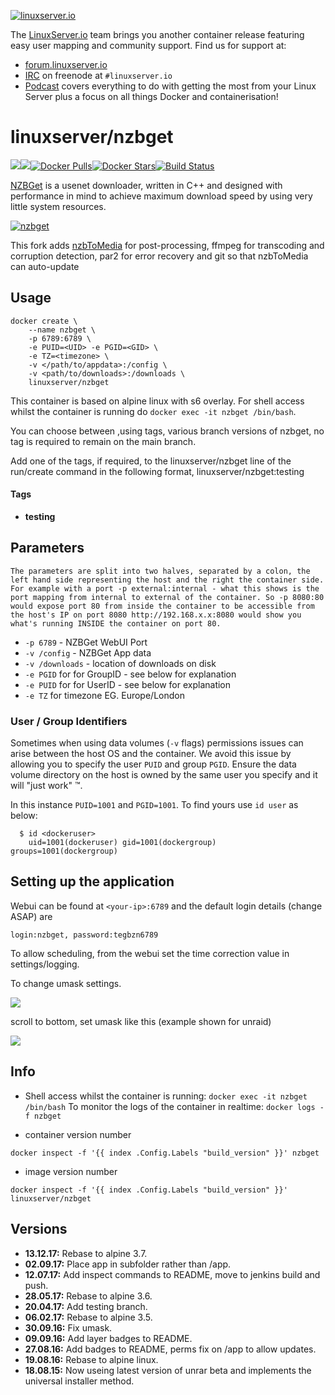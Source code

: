 [linuxserverurl]: https://linuxserver.io
[forumurl]: https://forum.linuxserver.io
[ircurl]: https://www.linuxserver.io/irc/
[podcasturl]: https://www.linuxserver.io/podcast/
[appurl]: http://nzbget.net/
[hub]: https://hub.docker.com/r/linuxserver/nzbget/

[![linuxserver.io](https://raw.githubusercontent.com/linuxserver/docker-templates/master/linuxserver.io/img/linuxserver_medium.png)][linuxserverurl]

The [LinuxServer.io][linuxserverurl] team brings you another container release featuring easy user mapping and community support. Find us for support at:
* [forum.linuxserver.io][forumurl]
* [IRC][ircurl] on freenode at `#linuxserver.io`
* [Podcast][podcasturl] covers everything to do with getting the most from your Linux Server plus a focus on all things Docker and containerisation!

# linuxserver/nzbget
[![](https://images.microbadger.com/badges/version/linuxserver/nzbget.svg)](https://microbadger.com/images/linuxserver/nzbget "Get your own version badge on microbadger.com")[![](https://images.microbadger.com/badges/image/linuxserver/nzbget.svg)](https://microbadger.com/images/linuxserver/nzbget "Get your own image badge on microbadger.com")[![Docker Pulls](https://img.shields.io/docker/pulls/linuxserver/nzbget.svg)][hub][![Docker Stars](https://img.shields.io/docker/stars/linuxserver/nzbget.svg)][hub][![Build Status](https://ci.linuxserver.io/buildStatus/icon?job=Docker-Builders/x86-64/x86-64-nzbget)](https://ci.linuxserver.io/job/Docker-Builders/job/x86-64/job/x86-64-nzbget/)

[NZBGet](http://nzbget.net/) is a usenet downloader, written in C++ and designed with performance in mind to achieve maximum download speed by using very little system resources.

[![nzbget](https://raw.githubusercontent.com/linuxserver/docker-templates/master/linuxserver.io/img/nzbget-banner.png)][appurl]

This fork adds [nzbToMedia](https://github.com/clinton-hall/nzbToMedia) for post-processing, ffmpeg for transcoding and corruption detection, par2 for error recovery and git so that nzbToMedia can auto-update
## Usage

```
docker create \
	--name nzbget \
	-p 6789:6789 \
	-e PUID=<UID> -e PGID=<GID> \
	-e TZ=<timezone> \
	-v </path/to/appdata>:/config \
	-v <path/to/downloads>:/downloads \
	linuxserver/nzbget
```

This container is based on alpine linux with s6 overlay. For shell access whilst the container is running do `docker exec -it nzbget /bin/bash`.

You can choose between ,using tags, various branch versions of nzbget, no tag is required to remain on the main branch.

Add one of the tags,  if required,  to the linuxserver/nzbget line of the run/create command in the following format, linuxserver/nzbget:testing

#### Tags
+ **testing**

## Parameters

`The parameters are split into two halves, separated by a colon, the left hand side representing the host and the right the container side. 
For example with a port -p external:internal - what this shows is the port mapping from internal to external of the container.
So -p 8080:80 would expose port 80 from inside the container to be accessible from the host's IP on port 8080
http://192.168.x.x:8080 would show you what's running INSIDE the container on port 80.`


* `-p 6789` - NZBGet WebUI Port
* `-v /config` - NZBGet App data
* `-v /downloads` - location of downloads on disk
* `-e PGID` for for GroupID - see below for explanation
* `-e PUID` for for UserID - see below for explanation
* `-e TZ` for timezone EG. Europe/London


### User / Group Identifiers

Sometimes when using data volumes (`-v` flags) permissions issues can arise between the host OS and the container. We avoid this issue by allowing you to specify the user `PUID` and group `PGID`. Ensure the data volume directory on the host is owned by the same user you specify and it will "just work" ™.

In this instance `PUID=1001` and `PGID=1001`. To find yours use `id user` as below:

```
  $ id <dockeruser>
    uid=1001(dockeruser) gid=1001(dockergroup) groups=1001(dockergroup)
```

## Setting up the application

Webui can be found at  `<your-ip>:6789` and the default login details (change ASAP) are 

`login:nzbget, password:tegbzn6789`

To allow scheduling, from the webui set the time correction value in settings/logging.

To change umask settings.

![](http://i.imgur.com/A4VMbwE.png)

scroll to bottom, set umask like this (example shown for unraid)

![](http://i.imgur.com/mIqDEJJ.png)


## Info
* Shell access whilst the container is running: `docker exec -it nzbget /bin/bash`
To monitor the logs of the container in realtime: `docker logs -f nzbget`

* container version number 

`docker inspect -f '{{ index .Config.Labels "build_version" }}' nzbget`

* image version number

`docker inspect -f '{{ index .Config.Labels "build_version" }}' linuxserver/nzbget`

## Versions

+ **13.12.17:** Rebase to alpine 3.7.
+ **02.09.17:** Place app in subfolder rather than /app.
+ **12.07.17:** Add inspect commands to README, move to jenkins build and push.
+ **28.05.17:** Rebase to alpine 3.6.
+ **20.04.17:** Add testing branch.
+ **06.02.17:** Rebase to alpine 3.5.
+ **30.09.16:** Fix umask.
+ **09.09.16:** Add layer badges to README.
+ **27.08.16:** Add badges to README, perms fix on /app to allow updates.
+ **19.08.16:** Rebase to alpine linux.
+ **18.08.15:** Now useing latest version of unrar beta and implements the universal installer method. 

